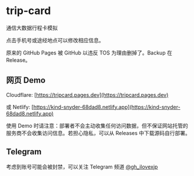# trip-card
通信大数据行程卡模拟

点击手机号或途经地点可以修改相应信息。

原来的 GitHub Pages 被 GitHub 以违反 TOS 为理由删掉了。Backup 在 Release。

## 网页 Demo

Cloudflare: [https://tripcard.pages.dev](https://tripcard.pages.dev)

或 Netlify: [https://kind-snyder-68dad8.netlify.app](https://kind-snyder-68dad8.netlify.app)

使用 Demo 时请注意：部署者不会主动收集任何访问数据，但不保证网站托管的服务商不会收集访问信息。若担心隐私，可以从 Releases 中下载源码自行部署。

## Telegram

考虑到账号可能会被封禁，可以关注 Telegram 频道 [@gh_ilovexjp](https://t.me/gh_ilovexjp)
